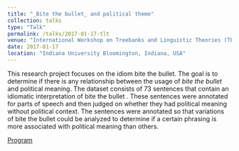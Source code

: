```yaml
---
title: "_Bite the bullet_ and political theme"
collection: talks
type: "Talk"
permalink: /talks/2017-01-17-tlt
venue: "International Workshop on Treebanks and Linguistic Theories (TLT"
date: 2017-01-17
location: "Indiana University Bloomington, Indiana, USA"
---
```


This research project focuses on the idiom bite the bullet. The goal is to determine if there is any relationship between the usage of _bite the bullet_ and political meaning. The dataset consists of 73 sentences that contain an idiomatic interpretation of bite the bullet . These sentences were annotated for parts of speech and then judged on whether they had political meaning without political context. The sentences were annotated so that variations of bite the bullet could be analyzed to determine if a certain phrasing is more associated with political meaning than others. 

<a href="https://cl.indiana.edu/tlt15/#">Program</a>
